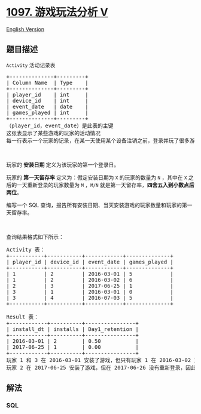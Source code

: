 # [1097. 游戏玩法分析 V](https://leetcode-cn.com/problems/game-play-analysis-v)

[English Version](/solution/1000-1099/1097.Game%20Play%20Analysis%20V/README_EN.md)

## 题目描述

<!-- 这里写题目描述 -->

<p><code>Activity</code> 活动记录表</p>

<pre>
+--------------+---------+
| Column Name  | Type    |
+--------------+---------+
| player_id    | int     |
| device_id    | int     |
| event_date   | date    |
| games_played | int     |
+--------------+---------+
（player_id，event_date）是此表的主键
这张表显示了某些游戏的玩家的活动情况
每一行表示一个玩家的记录，在某一天使用某个设备注销之前，登录并玩了很多游戏（可能是 0）
</pre>

<p> </p>

<p>玩家的 <strong>安装日期</strong> 定义为该玩家的第一个登录日。</p>

<p>玩家的 <strong>第一天留存率</strong> 定义为：假定安装日期为 <code>X</code> 的玩家的数量为 <code>N</code> ，其中在 <code>X</code> 之后的一天重新登录的玩家数量为 <code>M</code> ，<code>M/N</code> 就是第一天留存率，<strong>四舍五入到小数点后两位</strong>。</p>

<p>编写一个 SQL 查询，报告所有安装日期、当天安装游戏的玩家数量和玩家的第一天留存率。</p>

<p> </p>

<p>查询结果格式如下所示：</p>

<pre>
Activity 表：
+-----------+-----------+------------+--------------+
| player_id | device_id | event_date | games_played |
+-----------+-----------+------------+--------------+
| 1         | 2         | 2016-03-01 | 5            |
| 1         | 2         | 2016-03-02 | 6            |
| 2         | 3         | 2017-06-25 | 1            |
| 3         | 1         | 2016-03-01 | 0            |
| 3         | 4         | 2016-07-03 | 5            |
+-----------+-----------+------------+--------------+

Result 表：
+------------+----------+----------------+
| install_dt | installs | Day1_retention |
+------------+----------+----------------+
| 2016-03-01 | 2        | 0.50           |
| 2017-06-25 | 1        | 0.00           |
+------------+----------+----------------+
玩家 1 和 3 在 2016-03-01 安装了游戏，但只有玩家 1 在 2016-03-02 重新登录，所以 2016-03-01 的第一天留存率是 1/2=0.50
玩家 2 在 2017-06-25 安装了游戏，但在 2017-06-26 没有重新登录，因此 2017-06-25 的第一天留存率为 0/1=0.00
</pre>


## 解法

<!-- 这里可写通用的实现逻辑 -->

<!-- tabs:start -->

### **SQL**

<!-- 这里可写当前语言的特殊实现逻辑 -->

```sql

```

<!-- tabs:end -->
